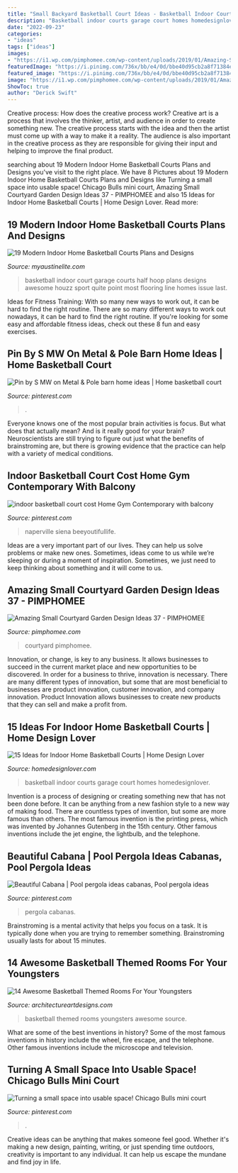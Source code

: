 ```yaml
---
title: "Small Backyard Basketball Court Ideas - Basketball Indoor Court Garage Courts Half Hoop Plans Designs Awesome Houzz Sport Quite Point Most Flooring Line Homes Issue Last"
description: "Basketball indoor courts garage court homes homedesignlover"
date: "2022-09-23"
categories:
- "ideas"
tags: ["ideas"]
images:
- "https://i1.wp.com/pimphomee.com/wp-content/uploads/2019/01/Amazing-Small-Courtyard-Garden-Design-Ideas-37.jpg?fit=1024%2C1822&amp;ssl=1"
featuredImage: "https://i.pinimg.com/736x/bb/e4/0d/bbe40d95cb2a8f71384eeac4c8c5bbdd.jpg"
featured_image: "https://i.pinimg.com/736x/bb/e4/0d/bbe40d95cb2a8f71384eeac4c8c5bbdd.jpg"
image: "https://i1.wp.com/pimphomee.com/wp-content/uploads/2019/01/Amazing-Small-Courtyard-Garden-Design-Ideas-37.jpg?fit=1024%2C1822&amp;ssl=1"
ShowToc: true
author: "Derick Swift"
---
```



Creative process: How does the creative process work?
Creative art is a process that involves the thinker, artist, and audience in order to create something new. The creative process starts with the idea and then the artist must come up with a way to make it a reality. The audience is also important in the creative process as they are responsible for giving their input and helping to improve the final product.

	

		
searching about 19 Modern Indoor Home Basketball Courts Plans and Designs you've visit to the right place. We have 8 Pictures about 19 Modern Indoor Home Basketball Courts Plans and Designs like Turning a small space into usable space! Chicago Bulls mini court, Amazing Small Courtyard Garden Design Ideas 37 - PIMPHOMEE and also 15 Ideas for Indoor Home Basketball Courts | Home Design Lover. Read more:
		
    
## 19 Modern Indoor Home Basketball Courts Plans And Designs

<img loading=lazy src="http://www.myaustinelite.com/wp-content/uploads/2015/01/indoor-home-basketball-courts-that-also-a-garage.jpg?x34469" onerror="this.onerror=null;this.src='https://tse3.mm.bing.net/th?id=OIP.LQgvhh6N_BQbgiy8yGMf4gHaJ4&amp;pid=15.1';" alt="19 Modern Indoor Home Basketball Courts Plans and Designs">

_Source: myaustinelite.com_

>basketball indoor court garage courts half hoop plans designs awesome houzz sport quite point most flooring line homes issue last. 

	

Ideas for Fitness Training: With so many new ways to work out, it can be hard to find the right routine.
There are so many different ways to work out nowadays, it can be hard to find the right routine. If you're looking for some easy and affordable fitness ideas, check out these 8 fun and easy exercises.

    
## Pin By S MW On Metal &amp; Pole Barn Home Ideas | Home Basketball Court

<img loading=lazy src="https://i.pinimg.com/736x/31/fc/49/31fc49e370a8e682a72be883918ca45f.jpg" onerror="this.onerror=null;this.src='https://tse3.mm.bing.net/th?id=OIP.4j8hkuo4h9H7yNorGlIGHQHaFj&amp;pid=15.1';" alt="Pin by S MW on Metal &amp; Pole barn home ideas | Home basketball court">

_Source: pinterest.com_

>. 

	

Everyone knows one of the most popular brain activities is focus. But what does that actually mean? And is it really good for your brain? Neuroscientists are still trying to figure out just what the benefits of brainstroming are, but there is growing evidence that the practice can help with a variety of medical conditions.

    
## Indoor Basketball Court Cost Home Gym Contemporary With Balcony

<img loading=lazy src="https://i.pinimg.com/736x/34/2a/26/342a26211730ccd48e2adbc8e0fbabb8.jpg" onerror="this.onerror=null;this.src='https://tse4.mm.bing.net/th?id=OIP.k9m34s5RWXefUxGtaD5xoAHaLH&amp;pid=15.1';" alt="indoor basketball court cost Home Gym Contemporary with balcony">

_Source: pinterest.com_

>naperville siena beeyoutifullife. 

	

Ideas are a very important part of our lives. They can help us solve problems or make new ones. Sometimes, ideas come to us while we’re sleeping or during a moment of inspiration. Sometimes, we just need to keep thinking about something and it will come to us.

    
## Amazing Small Courtyard Garden Design Ideas 37 - PIMPHOMEE

<img loading=lazy src="https://i1.wp.com/pimphomee.com/wp-content/uploads/2019/01/Amazing-Small-Courtyard-Garden-Design-Ideas-37.jpg?fit=1024%2C1822&amp;ssl=1" onerror="this.onerror=null;this.src='https://tse1.mm.bing.net/th?id=OIP.rvHzB-FCnvrXBL7b6qWxfQHaNL&amp;pid=15.1';" alt="Amazing Small Courtyard Garden Design Ideas 37 - PIMPHOMEE">

_Source: pimphomee.com_

>courtyard pimphomee. 

	

Innovation, or change, is key to any business. It allows businesses to succeed in the current market place and new opportunities to be discovered. In order for a business to thrive, innovation is necessary. There are many different types of innovation, but some that are most beneficial to businesses are product innovation, customer innovation, and company innovation. Product Innovation allows businesses to create new products that they can sell and make a profit from.

    
## 15 Ideas For Indoor Home Basketball Courts | Home Design Lover

<img loading=lazy src="https://homedesignlover.com/wp-content/uploads/2014/04/3-garage-bas.jpg" onerror="this.onerror=null;this.src='https://tse4.mm.bing.net/th?id=OIP.N-kICfBn_PwHvtj4yRBc1wHaE5&amp;pid=15.1';" alt="15 Ideas for Indoor Home Basketball Courts | Home Design Lover">

_Source: homedesignlover.com_

>basketball indoor courts garage court homes homedesignlover. 

	

Invention is a process of designing or creating something new that has not been done before. It can be anything from a new fashion style to a new way of making food. There are countless types of invention, but some are more famous than others. The most famous invention is the printing press, which was invented by Johannes Gutenberg in the 15th century. Other famous inventions include the jet engine, the lightbulb, and the telephone.

    
## Beautiful Cabana | Pool Pergola Ideas Cabanas, Pool Pergola Ideas

<img loading=lazy src="https://i.pinimg.com/736x/bb/e4/0d/bbe40d95cb2a8f71384eeac4c8c5bbdd.jpg" onerror="this.onerror=null;this.src='https://tse4.mm.bing.net/th?id=OIP.fsGEOhDRW0yvGld88fdt9gHaHa&amp;pid=15.1';" alt="Beautiful Cabana | Pool pergola ideas cabanas, Pool pergola ideas">

_Source: pinterest.com_

>pergola cabanas. 

	

Brainstroming is a mental activity that helps you focus on a task. It is typically done when you are trying to remember something. Brainstroming usually lasts for about 15 minutes.

    
## 14 Awesome Basketball Themed Rooms For Your Youngsters

<img loading=lazy src="http://www.architectureartdesigns.com/wp-content/uploads/2016/02/1-64-630x504.jpg" onerror="this.onerror=null;this.src='https://tse3.mm.bing.net/th?id=OIP.qfvz9YYFDcspU1OIlgoH1wHaF7&amp;pid=15.1';" alt="14 Awesome Basketball Themed Rooms For Your Youngsters">

_Source: architectureartdesigns.com_

>basketball themed rooms youngsters awesome source. 

	

What are some of the best inventions in history?
Some of the most famous inventions in history include the wheel, fire escape, and the telephone. Other famous inventions include the microscope and television.

    
## Turning A Small Space Into Usable Space! Chicago Bulls Mini Court

<img loading=lazy src="https://i.pinimg.com/736x/82/cc/f6/82ccf6d3422ff2f0deaefaab0eda0d8f--chicago-bulls-small-spaces.jpg" onerror="this.onerror=null;this.src='https://tse3.mm.bing.net/th?id=OIP.0X2OnY89rDF9TRLD9pf_twD6D6&amp;pid=15.1';" alt="Turning a small space into usable space! Chicago Bulls mini court">

_Source: pinterest.com_

>. 

	

Creative ideas can be anything that makes someone feel good. Whether it's making a new design, painting, writing, or just spending time outdoors, creativity is important to any individual. It can help us escape the mundane and find joy in life.


